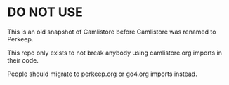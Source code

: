 # DO NOT USE

This is an old snapshot of Camlistore before Camlistore was renamed
to Perkeep.

This repo only exists to not break anybody using camlistore.org imports
in their code.

People should migrate to perkeep.org or go4.org imports instead.
